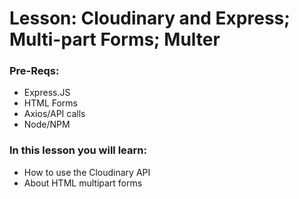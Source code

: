 # Lesson: Cloudinary and Express; Multi-part Forms; Multer

### Pre-Reqs:
* Express.JS
* HTML Forms
* Axios/API calls
* Node/NPM

### In this lesson you will learn:
* How to use the Cloudinary API
* About HTML multipart forms
